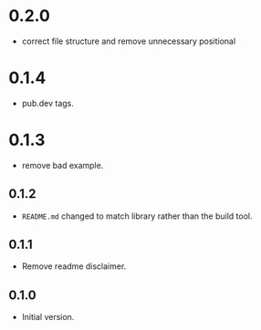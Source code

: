 # 0.2.0

- correct file structure and remove unnecessary positional

# 0.1.4

- pub.dev tags.

# 0.1.3

- remove bad example.

## 0.1.2

- `README.md` changed to match library rather than the build tool.

## 0.1.1

- Remove readme disclaimer.

## 0.1.0

- Initial version.
